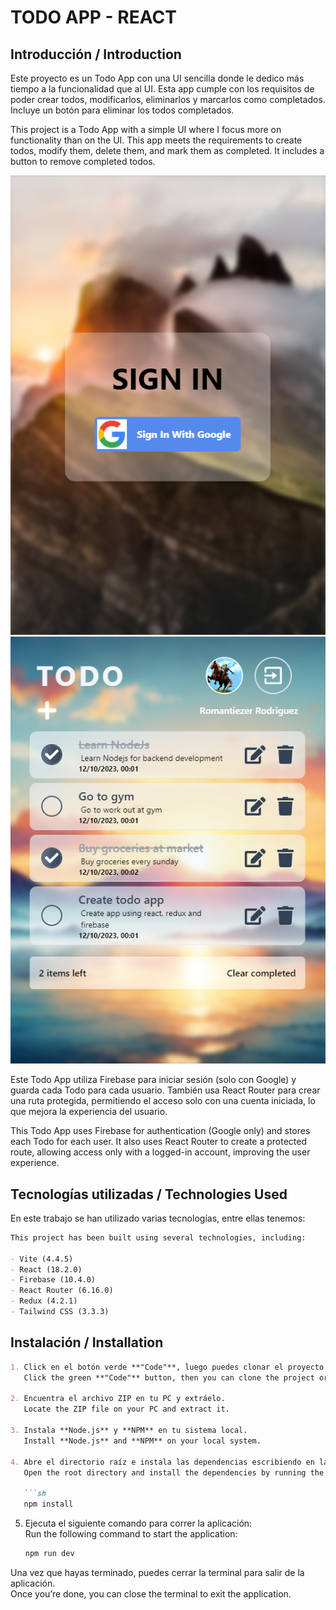 # TODO APP - REACT

## Introducción / Introduction

Este proyecto es un Todo App con una UI sencilla donde le dedico más tiempo a la funcionalidad que al UI. Esta app cumple con los requisitos de poder crear todos, modificarlos, eliminarlos y marcarlos como completados. Incluye un botón para eliminar los todos completados.

This project is a Todo App with a simple UI where I focus more on functionality than on the UI. This app meets the requirements to create todos, modify them, delete them, and mark them as completed. It includes a button to remove completed todos.

![Captura login](/src/assets/Login-capture.png)  
![Captura app](/src/assets/Home-capture.png)  

Este Todo App utiliza Firebase para iniciar sesión (solo con Google) y guarda cada Todo para cada usuario. También usa React Router para crear una ruta protegida, permitiendo el acceso solo con una cuenta iniciada, lo que mejora la experiencia del usuario.

This Todo App uses Firebase for authentication (Google only) and stores each Todo for each user. It also uses React Router to create a protected route, allowing access only with a logged-in account, improving the user experience.

## Tecnologías utilizadas / Technologies Used

En este trabajo se han utilizado varias tecnologías, entre ellas tenemos:

```md
This project has been built using several technologies, including:

- Vite (4.4.5)
- React (18.2.0)
- Firebase (10.4.0)
- React Router (6.16.0)
- Redux (4.2.1)
- Tailwind CSS (3.3.3)
```

## Instalación / Installation

```md
1. Click en el botón verde **"Code"**, luego puedes clonar el proyecto o descargar el ZIP.  
   Click the green **"Code"** button, then you can clone the project or download the ZIP.

2. Encuentra el archivo ZIP en tu PC y extráelo.  
   Locate the ZIP file on your PC and extract it.

3. Instala **Node.js** y **NPM** en tu sistema local.  
   Install **Node.js** and **NPM** on your local system.

4. Abre el directorio raíz e instala las dependencias escribiendo en la terminal:  
   Open the root directory and install the dependencies by running the following command:

   ```sh
   npm install
   ```

5. Ejecuta el siguiente comando para correr la aplicación:  
   Run the following command to start the application:

   ```sh
   npm run dev
   ```

Una vez que hayas terminado, puedes cerrar la terminal para salir de la aplicación.  
Once you’re done, you can close the terminal to exit the application.
```


